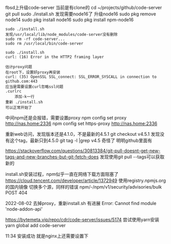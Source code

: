 fbsd上升级code-server
	当前是有clone的
	cd ~/projects/github/code-server
	git pull
	sudo ./install.sh
	发现需要node16了
	升级node16
	sudo pkg remove node14
	sudo pkg install node16
	sudo pkg install npm-node16

	sudo ./install.sh
	发现/usr/local/lib/node_modules/code-server没有删除
	sudo rm -rf code-server...
	sudo rm /usr/local/bin/code-server

	sudo ./install.sh
	curl: (16) Error in the HTTP2 framing layer

	估计proxy问题
	在root下，设置好proxy再安装
	curl: (35) OpenSSL SSL_connect: SSL_ERROR_SYSCALL in connection to github.com:443
	应当是需要设置curl忽略ssl问题
	.curlrc
		添加-k一行
	重新 ./install.sh
	可以正常开始了
中间npm还是会报错，需要设置proxy
npm config set proxy http://nas.home:2336
npm config set https-proxy http://nas.home:2336

重新web访问，发现版本还是4.1.0，不是最新的4.5.1
git checkout v4.5.1
发现没有这个tag，最新只到4.5.0
	git tag -l |grep v4.5
奇怪了
明明github里面有

https://stackoverflow.com/questions/30813384/git-pull-doesnt-get-new-tags-and-new-branches-but-git-fetch-does
	发现使用git pull --tags可以获取新的

install.sh安装过程，npm似乎一直在网络下载方面阻塞了
https://cloud.tencent.com/developer/article/1372949
使用registry.npmjs.org的国内镜像
切换多个源，同样的错误
npm/-/npm/v1/security/advisories/bulk POST 404

2022-08-02
去掉proxy，重新install.sh
有进展
Error: Cannot find module 'node-addon-api'

https://bytemeta.vip/repo/cdr/code-server/issues/5174
尝试使用yarn安装
yarn global add code-server

11:34 安装成功
就是nginx上还需要设置下
